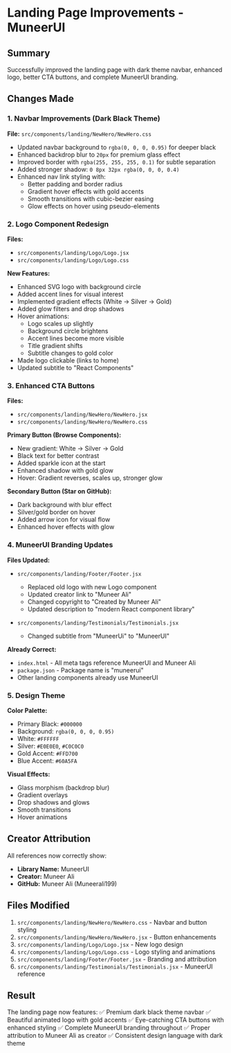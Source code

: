 # Landing Page Improvements - MuneerUI

## Summary
Successfully improved the landing page with dark theme navbar, enhanced logo, better CTA buttons, and complete MuneerUI branding.

## Changes Made

### 1. Navbar Improvements (Dark Black Theme)
**File:** `src/components/landing/NewHero/NewHero.css`

- Updated navbar background to `rgba(0, 0, 0, 0.95)` for deeper black
- Enhanced backdrop blur to `20px` for premium glass effect
- Improved border with `rgba(255, 255, 255, 0.1)` for subtle separation
- Added stronger shadow: `0 8px 32px rgba(0, 0, 0, 0.4)`
- Enhanced nav link styling with:
  - Better padding and border radius
  - Gradient hover effects with gold accents
  - Smooth transitions with cubic-bezier easing
  - Glow effects on hover using pseudo-elements

### 2. Logo Component Redesign
**Files:** 
- `src/components/landing/Logo/Logo.jsx`
- `src/components/landing/Logo/Logo.css`

**New Features:**
- Enhanced SVG logo with background circle
- Added accent lines for visual interest
- Implemented gradient effects (White → Silver → Gold)
- Added glow filters and drop shadows
- Hover animations:
  - Logo scales up slightly
  - Background circle brightens
  - Accent lines become more visible
  - Title gradient shifts
  - Subtitle changes to gold color
- Made logo clickable (links to home)
- Updated subtitle to "React Components"

### 3. Enhanced CTA Buttons
**Files:**
- `src/components/landing/NewHero/NewHero.jsx`
- `src/components/landing/NewHero/NewHero.css`

**Primary Button (Browse Components):**
- New gradient: White → Silver → Gold
- Black text for better contrast
- Added sparkle icon at the start
- Enhanced shadow with gold glow
- Hover: Gradient reverses, scales up, stronger glow

**Secondary Button (Star on GitHub):**
- Dark background with blur effect
- Silver/gold border on hover
- Added arrow icon for visual flow
- Enhanced hover effects with glow

### 4. MuneerUI Branding Updates
**Files Updated:**
- `src/components/landing/Footer/Footer.jsx`
  - Replaced old logo with new Logo component
  - Updated creator link to "Muneer Ali"
  - Changed copyright to "Created by Muneer Ali"
  - Updated description to "modern React component library"

- `src/components/landing/Testimonials/Testimonials.jsx`
  - Changed subtitle from "MuneerUi" to "MuneerUI"

**Already Correct:**
- `index.html` - All meta tags reference MuneerUI and Muneer Ali
- `package.json` - Package name is "muneerui"
- Other landing components already use MuneerUI

### 5. Design Theme
**Color Palette:**
- Primary Black: `#000000`
- Background: `rgba(0, 0, 0, 0.95)`
- White: `#FFFFFF`
- Silver: `#E0E0E0`, `#C0C0C0`
- Gold Accent: `#FFD700`
- Blue Accent: `#60A5FA`

**Visual Effects:**
- Glass morphism (backdrop blur)
- Gradient overlays
- Drop shadows and glows
- Smooth transitions
- Hover animations

## Creator Attribution
All references now correctly show:
- **Library Name:** MuneerUI
- **Creator:** Muneer Ali
- **GitHub:** Muneer Ali (Muneerali199)

## Files Modified
1. `src/components/landing/NewHero/NewHero.css` - Navbar and button styling
2. `src/components/landing/NewHero/NewHero.jsx` - Button enhancements
3. `src/components/landing/Logo/Logo.jsx` - New logo design
4. `src/components/landing/Logo/Logo.css` - Logo styling and animations
5. `src/components/landing/Footer/Footer.jsx` - Branding and attribution
6. `src/components/landing/Testimonials/Testimonials.jsx` - MuneerUI reference

## Result
The landing page now features:
✅ Premium dark black theme navbar
✅ Beautiful animated logo with gold accents
✅ Eye-catching CTA buttons with enhanced styling
✅ Complete MuneerUI branding throughout
✅ Proper attribution to Muneer Ali as creator
✅ Consistent design language with dark theme
